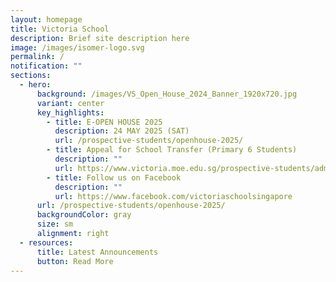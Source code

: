 ```yaml
---
layout: homepage
title: Victoria School
description: Brief site description here
image: /images/isomer-logo.svg
permalink: /
notification: ""
sections:
  - hero:
      background: /images/VS_Open_House_2024_Banner_1920x720.jpg
      variant: center
      key_highlights:
        - title: E-OPEN HOUSE 2025
          description: 24 MAY 2025 (SAT)
          url: /prospective-students/openhouse-2025/
        - title: Appeal for School Transfer (Primary 6 Students)
          description: ""
          url: https://www.victoria.moe.edu.sg/prospective-students/admission-to-VS/appeal-for-p6-students/
        - title: Follow us on Facebook
          description: ""
          url: https://www.facebook.com/victoriaschoolsingapore
      url: /prospective-students/openhouse-2025/
      backgroundColor: gray
      size: sm
      alignment: right
  - resources:
      title: Latest Announcements
      button: Read More
---
```

